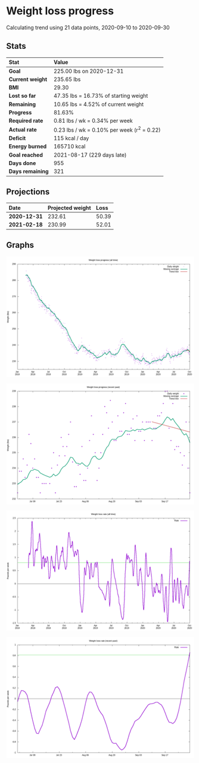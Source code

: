 # Weight loss progress

Calculating trend using 21 data points, 2020-09-10 to 2020-09-30

## Stats

Stat|Value
:-|:-
**Goal**|225.00 lbs on 2020-12-31
**Current weight**|235.65 lbs
**BMI**|29.30
**Lost so far**|47.35 lbs = 16.73% of starting weight
**Remaining**|10.65 lbs =  4.52% of current  weight
**Progress**|81.63%
**Required rate**|0.81 lbs / wk = 0.34% per week
**Actual rate**|0.23 lbs / wk = 0.10% per week  (r<sup>2</sup> = 0.22)
**Deficit**|115 kcal / day
**Energy burned**|165710 kcal
**Goal reached**|2021-08-17 (229 days late)
**Days done**|955
**Days remaining**|321

## Projections

Date|Projected weight|Loss
:-|:-|:-
**2020-12-31**|232.61|50.39
**2021-02-18**|230.99|52.01

## Graphs

![](weight-graph-alltime.png)

![](weight-graph-recent.png)

![](rate-graph-alltime.png)

![](rate-graph-recent.png)
